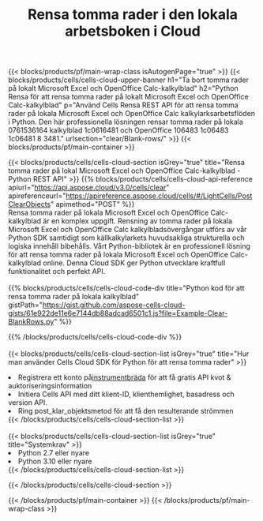 ﻿---
title:  Rensa tomma rader i den lokala arbetsboken i Cloud
description: "Cloud API:er och SDK:er för att rensa tomma rader på Microsoft Excel & OpenOffice Calc. Rensa tomma rader på lokala kalkylblad med Cells Cloud API. SDK stöder olika utvecklingsspråk. De inkluderar Android, C#, Go, Java, NodeJS, Perl, PHP, Python, Ruby och swift."
---
{{< blocks/products/pf/main-wrap-class isAutogenPage="true" >}}
{{< blocks/products/cells/cells-cloud-upper-banner h1="Ta bort tomma rader på lokalt Microsoft Excel och OpenOffice Calc-kalkylblad" h2="Python Rensa för att rensa tomma rader på lokalt Microsoft Excel och OpenOffice Calc-kalkylblad" p="Använd Cells Rensa REST API för att rensa tomma rader på lokala Microsoft Excel och OpenOffice Calc kalkylarksarbetsflöden i Python. Den här professionella lösningen rensar tomma rader på lokala 0761536164 kalkylblad 1c0616481 och OpenOffice 106483 1c06483 1c06481 8 3481." urlsection="clear/Blank-rows/" >}}
{{< blocks/products/pf/main-container >}}

{{< blocks/products/cells/cells-cloud-section isGrey="true" title="Rensa tomma rader på lokal Microsoft Excel och OpenOffice Calc-kalkylblad - Python REST API" >}}
{{% blocks/products/cells/cells-cloud-api-reference apiurl="https://api.aspose.cloud/v3.0/cells/clear" apireferenceurl="https://apireference.aspose.cloud/cells/#/LightCells/PostClearObjects" apimethod="POST" %}}
<br/>
Rensa tomma rader på lokala Microsoft Excel och OpenOffice Calc-kalkylblad är en komplex uppgift. Rensning av tomma rader på lokala Microsoft Excel och OpenOffice Calc kalkylbladsövergångar utförs av vår Python SDK samtidigt som källkalkylarkets huvudsakliga strukturella och logiska innehåll bibehålls. Vårt Python-bibliotek är en professionell lösning för att rensa tomma rader på lokala Microsoft Excel och OpenOffice Calc-kalkylblad online. Denna Cloud SDK ger Python utvecklare kraftfull funktionalitet och perfekt API.
<br/>
<br/>
{{% blocks/products/cells/cells-cloud-code-div title="Python kod för att rensa tomma rader på lokala kalkylblad" gistPath="https://gist.github.com/aspose-cells-cloud-gists/61e922de11e6e7144db88adcad6501c1.js?file=Example-Clear-BlankRows.py" %}}
  
{{% /blocks/products/cells/cells-cloud-code-div %}}
<br/>
<br/>
{{< blocks/products/cells/cells-cloud-section-list isGrey="true" title="Hur man använder Cells Cloud SDK för Python för att rensa tomma rader" >}}
<li> Registrera ett konto på<a href="https://dashboard.aspose.cloud/">instrumentbräda</a> för att få gratis API kvot & auktoriseringsinformation</li>
<li>Initiera Cells API med ditt klient-ID, klienthemlighet, basadress och version API.</li>
<li>Ring post_klar_objektsmetod för att få den resulterande strömmen</li>
{{< /blocks/products/cells/cells-cloud-section-list >}}
<br/>
<br/>
{{< blocks/products/cells/cells-cloud-section-list isGrey="true" title="Systemkrav" >}}
<li>Python 2.7 eller nyare</li>
<li>Python 3.10 eller nyare</li>
{{< /blocks/products/cells/cells-cloud-section-list >}}

{{< /blocks/products/cells/cells-cloud-section >}}

{{< /blocks/products/pf/main-container >}}
{{< /blocks/products/pf/main-wrap-class >}}
